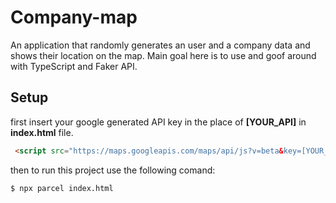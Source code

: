 # Company-map
An application that randomly generates an user and a company data and shows their location on the map. Main goal here is to use and goof around with TypeScript and Faker API.

## Setup
first insert your google generated API key in the place of **[YOUR_API]** in **index.html** file.

```html
 <script src="https://maps.googleapis.com/maps/api/js?v=beta&key=[YOUR_API]&libraries=places,marker"></script>
```

then to run this project use the following comand:
```
$ npx parcel index.html
```